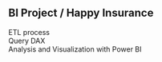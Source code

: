 __BI Project / Happy Insurance__
---------------------------------------------------------------------

ETL process  
Query DAX  
Analysis and Visualization with Power BI  
